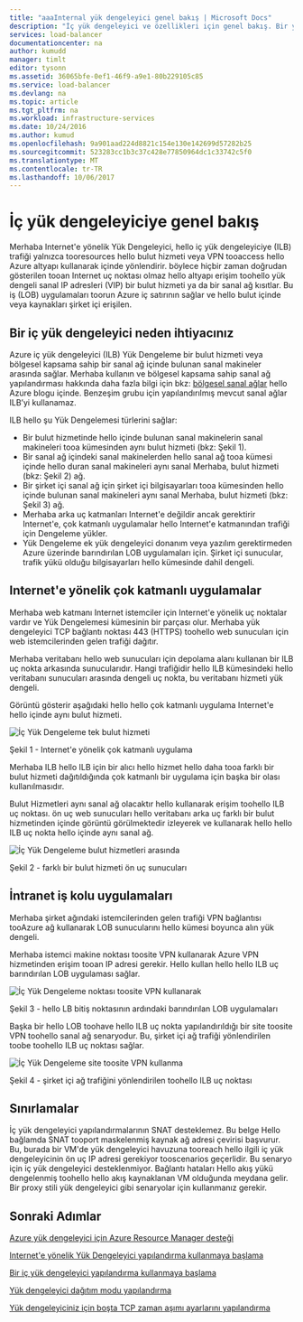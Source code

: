 ```yaml
---
title: "aaaInternal yük dengeleyici genel bakış | Microsoft Docs"
description: "İç yük dengeleyici ve özellikleri için genel bakış. Bir yük dengeleyici Azure ve olası senaryolar için tooconfigure iç uç noktaları nasıl çalışır?"
services: load-balancer
documentationcenter: na
author: kumudd
manager: timlt
editor: tysonn
ms.assetid: 36065bfe-0ef1-46f9-a9e1-80b229105c85
ms.service: load-balancer
ms.devlang: na
ms.topic: article
ms.tgt_pltfrm: na
ms.workload: infrastructure-services
ms.date: 10/24/2016
ms.author: kumud
ms.openlocfilehash: 9a901aad224d8821c154e130e142699d57282b25
ms.sourcegitcommit: 523283cc1b3c37c428e77850964dc1c33742c5f0
ms.translationtype: MT
ms.contentlocale: tr-TR
ms.lasthandoff: 10/06/2017
---
```

# <a name="internal-load-balancer-overview"></a>İç yük dengeleyiciye genel bakış

Merhaba Internet'e yönelik Yük Dengeleyici, hello iç yük dengeleyiciye (ILB) trafiği yalnızca tooresources hello bulut hizmeti veya VPN tooaccess hello Azure altyapı kullanarak içinde yönlendirir. böylece hiçbir zaman doğrudan gösterilen tooan Internet uç noktası olmaz hello altyapı erişim toohello yük dengeli sanal IP adresleri (VIP) bir bulut hizmeti ya da bir sanal ağ kısıtlar. Bu iş (LOB) uygulamaları toorun Azure iç satırının sağlar ve hello bulut içinde veya kaynakları şirket içi erişilen.

## <a name="why-you-may-need-an-internal-load-balancer"></a>Bir iç yük dengeleyici neden ihtiyacınız

Azure iç yük dengeleyici (ILB) Yük Dengeleme bir bulut hizmeti veya bölgesel kapsama sahip bir sanal ağ içinde bulunan sanal makineler arasında sağlar. Merhaba kullanın ve bölgesel kapsama sahip sanal ağ yapılandırması hakkında daha fazla bilgi için bkz: [bölgesel sanal ağlar](https://azure.microsoft.com/blog/2014/05/14/regional-virtual-networks/) hello Azure blogu içinde. Benzeşim grubu için yapılandırılmış mevcut sanal ağlar ILB’yi kullanamaz.

ILB hello şu Yük Dengelemesi türlerini sağlar:

* Bir bulut hizmetinde hello içinde bulunan sanal makinelerin sanal makineleri tooa kümesinden aynı bulut hizmeti (bkz: Şekil 1).
* Bir sanal ağ içindeki sanal makinelerden hello sanal ağ tooa kümesi içinde hello duran sanal makineleri aynı sanal Merhaba, bulut hizmeti (bkz: Şekil 2) ağ.
* Bir şirket içi sanal ağ için şirket içi bilgisayarları tooa kümesinden hello içinde bulunan sanal makineleri aynı sanal Merhaba, bulut hizmeti (bkz: Şekil 3) ağ.
* Merhaba arka uç katmanları Internet'e değildir ancak gerektirir Internet'e, çok katmanlı uygulamalar hello Internet'e katmanından trafiği için Dengeleme yükler.
* Yük Dengeleme ek yük dengeleyici donanım veya yazılım gerektirmeden Azure üzerinde barındırılan LOB uygulamaları için. Şirket içi sunucular, trafik yükü olduğu bilgisayarları hello kümesinde dahil dengeli.

## <a name="internet-facing-multi-tier-applications"></a>Internet'e yönelik çok katmanlı uygulamalar

Merhaba web katmanı Internet istemciler için Internet'e yönelik uç noktalar vardır ve Yük Dengelemesi kümesinin bir parçası olur. Merhaba yük dengeleyici TCP bağlantı noktası 443 (HTTPS) toohello web sunucuları için web istemcilerinden gelen trafiği dağıtır.

Merhaba veritabanı hello web sunucuları için depolama alanı kullanan bir ILB uç nokta arkasında sunucularıdır. Hangi trafiğidir hello ILB kümesindeki hello veritabanı sunucuları arasında dengeli uç nokta, bu veritabanı hizmeti yük dengeli.

Görüntü gösterir aşağıdaki hello hello çok katmanlı uygulama Internet'e hello içinde aynı bulut hizmeti.

![İç Yük Dengeleme tek bulut hizmeti](./media/load-balancer-internal-overview/IC736321.png)

Şekil 1 - Internet'e yönelik çok katmanlı uygulama

Merhaba ILB hello ILB için bir alıcı hello hizmet hello daha tooa farklı bir bulut hizmeti dağıtıldığında çok katmanlı bir uygulama için başka bir olası kullanılmasıdır.

Bulut Hizmetleri aynı sanal ağ olacaktır hello kullanarak erişim toohello ILB uç noktası. ön uç web sunucuları hello veritabanı arka uç farklı bir bulut hizmetinden içinde görüntü görülmektedir izleyerek ve kullanarak hello hello ILB uç nokta hello içinde aynı sanal ağ.

![İç Yük Dengeleme bulut hizmetleri arasında](./media/load-balancer-internal-overview/IC744147.png)

Şekil 2 - farklı bir bulut hizmeti ön uç sunucuları

## <a name="intranet-line-of-business-applications"></a>İntranet iş kolu uygulamaları

Merhaba şirket ağındaki istemcilerinden gelen trafiği VPN bağlantısı tooAzure ağ kullanarak LOB sunucularını hello kümesi boyunca alın yük dengeli.

Merhaba istemci makine noktası toosite VPN kullanarak Azure VPN hizmetinden erişim tooan IP adresi gerekir. Hello kullan hello hello ILB uç barındırılan LOB uygulaması sağlar.

![İç Yük Dengeleme noktası toosite VPN kullanarak](./media/load-balancer-internal-overview/IC744148.png)

Şekil 3 - hello LB bitiş noktasının ardındaki barındırılan LOB uygulamaları

Başka bir hello LOB toohave hello ILB uç nokta yapılandırıldığı bir site toosite VPN toohello sanal ağ senaryodur. Bu, şirket içi ağ trafiği yönlendirilen toobe toohello ILB uç noktası sağlar.

![İç Yük Dengeleme site toosite VPN kullanma](./media/load-balancer-internal-overview/IC744150.png)

Şekil 4 - şirket içi ağ trafiğini yönlendirilen toohello ILB uç noktası

## <a name="limitations"></a>Sınırlamalar

İç yük dengeleyici yapılandırmalarının SNAT desteklemez. Bu belge Hello bağlamda SNAT tooport maskelenmiş kaynak ağ adresi çevirisi başvurur.  Bu, burada bir VM'de yük dengeleyici havuzuna tooreach hello ilgili iç yük dengeleyicinin ön uç IP adresi gerekiyor tooscenarios geçerlidir. Bu senaryo için iç yük dengeleyici desteklenmiyor. Bağlantı hataları Hello akış yükü dengelenmiş toohello hello akış kaynaklanan VM olduğunda meydana gelir. Bir proxy stili yük dengeleyici gibi senaryolar için kullanmanız gerekir.

## <a name="next-steps"></a>Sonraki Adımlar

[Azure yük dengeleyici için Azure Resource Manager desteği](load-balancer-arm.md)

[Internet'e yönelik Yük Dengeleyici yapılandırma kullanmaya başlama](load-balancer-get-started-internet-arm-ps.md)

[Bir iç yük dengeleyici yapılandırma kullanmaya başlama](load-balancer-get-started-ilb-arm-ps.md)

[Yük dengeleyici dağıtım modu yapılandırma](load-balancer-distribution-mode.md)

[Yük dengeleyiciniz için boşta TCP zaman aşımı ayarlarını yapılandırma](load-balancer-tcp-idle-timeout.md)
